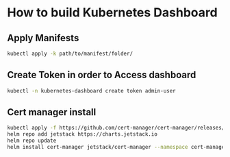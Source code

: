 # How to build Kubernetes Dashboard

## Apply Manifests

```bash
kubectl apply -k path/to/manifest/folder/
```

## Create Token in order to Access dashboard

```bash
kubectl -n kubernetes-dashboard create token admin-user
```

## Cert manager install

```bash
kubectl apply -f https://github.com/cert-manager/cert-manager/releases/download/v1.8.0/cert-manager.crds.yaml
helm repo add jetstack https://charts.jetstack.io
helm repo update
helm install cert-manager jetstack/cert-manager --namespace cert-manager --create-namespace --version v1.8.0
```
